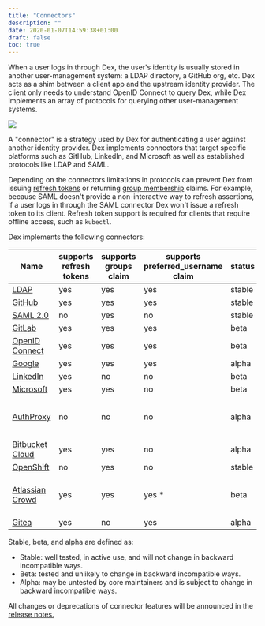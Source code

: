 ```yaml
---
title: "Connectors"
description: ""
date: 2020-01-07T14:59:38+01:00
draft: false
toc: true
---
```


When a user logs in through Dex, the user's identity is usually stored in another user-management system: a LDAP directory, a GitHub org, etc. Dex acts as a shim between a client app and the upstream identity provider. The client only needs to understand OpenID Connect to query Dex, while Dex implements an array of protocols for querying other user-management systems.

![](/img/dex-flow.png)

A "connector" is a strategy used by Dex for authenticating a user against another identity provider. Dex implements connectors that target specific platforms such as GitHub, LinkedIn, and Microsoft as well as established protocols like LDAP and SAML.

Depending on the connectors limitations in protocols can prevent Dex from issuing [refresh tokens][scopes] or returning [group membership][scopes] claims. For example, because SAML doesn't provide a non-interactive way to refresh assertions, if a user logs in through the SAML connector Dex won't issue a refresh token to its client. Refresh token support is required for clients that require offline access, such as `kubectl`.

Dex implements the following connectors:

| Name | supports refresh tokens | supports groups claim | supports preferred_username claim | status | notes |
| ---- | ----------------------- | --------------------- | --------------------------------- | ------ | ----- |
| [LDAP](/docs/connectors/ldap/) | yes | yes | yes | stable | |
| [GitHub](/docs/connectors/github/) | yes | yes | yes | stable | |
| [SAML 2.0](/docs/connectors/saml/) | no | yes | no | stable |
| [GitLab](/docs/connectors/gitlab/) | yes | yes | yes | beta | |
| [OpenID Connect](/docs/connectors/oidc/) | yes | yes | yes | beta | Includes Salesforce, Azure, etc. |
| [Google](/docs/connectors/google/) | yes | yes | yes | alpha | |
| [LinkedIn](/docs/connectors/linkedin/) | yes | no | no | beta | |
| [Microsoft](/docs/connectors/microsoft/) | yes | yes | no | beta | |
| [AuthProxy](/docs/connectors/authproxy/) | no | no | no | alpha | Authentication proxies such as Apache2 mod_auth, etc. |
| [Bitbucket Cloud](/docs/connectors/bitbucketcloud/) | yes | yes | no | alpha | |
| [OpenShift](/docs/connectors/openshift/) | no | yes | no | stable | |
| [Atlassian Crowd](/docs/connectors/atlassian-crowd/) | yes | yes | yes * | beta | preferred_username claim must be configured through config |
| [Gitea](/docs/connectors/gitea/) | yes | no | yes | alpha | |

Stable, beta, and alpha are defined as:

* Stable: well tested, in active use, and will not change in backward incompatible ways.
* Beta: tested and unlikely to change in backward incompatible ways.
* Alpha: may be untested by core maintainers and is subject to change in backward incompatible ways.

All changes or deprecations of connector features will be announced in the [release notes.][release-notes]

[scopes]: /docs/custom-scopes-claims-clients.md#scopes
[release-notes]: https://github.com/dexidp/dex/releases
